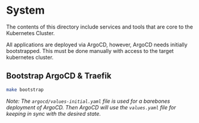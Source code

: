 # System

The contents of this directory include services and tools that are core to the Kubernetes Cluster.

All applications are deployed via ArgoCD, however, ArgoCD needs initially bootstrapped. This must be done manually with access to the target kubernetes cluster.

## Bootstrap ArgoCD & Traefik
```bash
make bootstrap
```

*Note: The `argocd/values-initial.yaml` file is used for a barebones deployment of ArgoCD.  Then ArgoCD will use the `values.yaml` file for keeping in sync with the desired state.*
